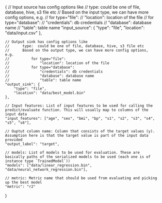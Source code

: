 {
	// Input source has config options like
	//		type:  could be one of file, database, hive, s3 file etc
	// 		Based on the input type, we can have more config options, e.g.
	//			for type="file":
	//				"location": location of the file
	//			for type="database":
	//				"credentials": db credentials
	//				"database": database name
	//				"table": table name
	"input_source": {
		"type": "file",
		"location": "data/input.csv"
	},

	// Output sink has config options like
	//		type:  could be one of file, database, hive, s3 file etc
	// 		Based on the output type, we can have more config options, e.g.
	//			for type="file":
	//				"location": location of the file
	//			for type="database":
	//				"credentials": db credentials
	//				"database": database name
	//				"table": table name
	"output_sink": {
		"type": "file",
		"location": "data/best_model.bin"
	},

	// Input features: List of input features to be used for calling the predict/evaluate function. This will usually map to columns of the input data
	"input_features": ["age", "sex", "bmi", "bp", "s1", "s2", "s3", "s4", "s5", "s6"],
	
	// Ouptut column name: Column that consists of the target values (y). Assumption here is that the target value is part of the input data provided
	"output_label": "target",

	// models: List of models to be used for evaluation. These are basically paths of the serialized models to be used (each one is of instance type `TrainedModel`))
	"models": ["data/linear_regression.bin", "data/neural_network_regression.bin"],

	// metric: Metric name that should be used from evaluating and picking up the best model
	"metric": "r2"
}
